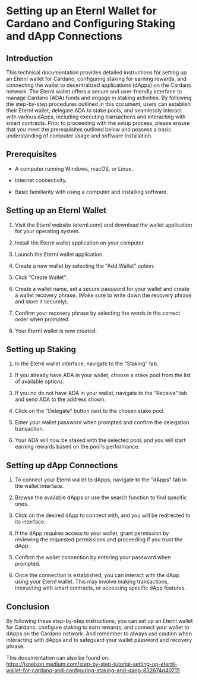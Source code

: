 # Setting up an Eternl Wallet for Cardano and Configuring Staking and dApp Connections 

## Introduction 

This technical documentation provides detailed instructions for setting up an Eternl wallet for Cardano, configuring staking for earning rewards, and connecting the wallet to decentralized applications (dApps) on the Cardano network. The Eternl wallet offers a secure and user-friendly interface to manage Cardano (ADA) funds and engage in staking activities. By following the step-by-step procedures outlined in this document, users can establish their Eternl wallet, delegate ADA to stake pools, and seamlessly interact with various dApps, including executing transactions and interacting with smart contracts. Prior to proceeding with the setup process, please ensure that you meet the prerequisites outlined below and possess a basic understanding of computer usage and software installation. 

  
## Prerequisites 

- A computer running Windows, macOS, or Linux. 

- Internet connectivity. 

- Basic familiarity with using a computer and installing software. 

  

## Setting up an Eternl Wallet 

1. Visit the Eternl website (eternl.com) and download the wallet application for your operating system. 

2. Install the Eternl wallet application on your computer. 

3. Launch the Eternl wallet application. 

4. Create a new wallet by selecting the "Add Wallet" option. 

5. Click “Create Wallet”. 

6. Create a wallet name, set a secure password for your wallet and create a wallet recovery phrase. (Make sure to write down the recovery phrase and store it securely). 

7. Confirm your recovery phrase by selecting the words in the correct order when prompted. 

8. Your Eternl wallet is now created. 

  

## Setting up Staking 

1. In the Eternl wallet interface, navigate to the "Staking" tab. 

2. If you already have ADA in your wallet, choose a stake pool from the list of available options. 

3. If you no do not have ADA in your wallet, navigate to the “Receive” tab and send ADA to the address shown. 

4. Click on the "Delegate" button next to the chosen stake pool. 

5. Enter your wallet password when prompted and confirm the delegation transaction. 

6. Your ADA will now be staked with the selected pool, and you will start earning rewards based on the pool's performance. 

  

## Setting up dApp Connections 

1. To connect your Eternl wallet to dApps, navigate to the "dApps" tab in the wallet interface. 

2. Browse the available dApps or use the search function to find specific ones. 

3. Click on the desired dApp to connect with, and you will be redirected to its interface. 

4. If the dApp requires access to your wallet, grant permission by reviewing the requested permissions and proceeding if you trust the dApp. 

5. Confirm the wallet connection by entering your password when prompted. 

6. Once the connection is established, you can interact with the dApp using your Eternl wallet. This may involve making transactions, interacting with smart contracts, or accessing specific dApp features. 

  

## Conclusion 

By following these step-by-step instructions, you can set up an Eternl wallet for Cardano, configure staking to earn rewards, and connect your wallet to dApps on the Cardano network. And remember to always use caution when interacting with dApps and to safeguard your wallet password and recovery phrase. 

This documentation can also be found on: https://jsnelson.medium.com/step-by-step-tutorial-setting-up-eternl-wallet-for-cardano-and-configuring-staking-and-dapp-832674d40715
